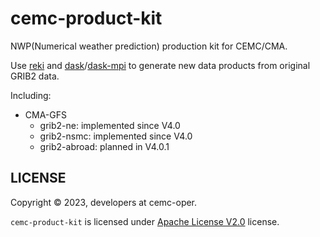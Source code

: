 # cemc-product-kit

NWP(Numerical weather prediction) production kit for CEMC/CMA.

Use [reki](https://github.com/cemc-oper/reki) and [dask](https://github.com/dask/dask)/[dask-mpi](https://github.com/dask/dask-mpi) to generate new data products from original GRIB2 data.

Including:

- CMA-GFS
  - grib2-ne: implemented since V4.0
  - grib2-nsmc: implemented since V4.0
  - grib2-abroad: planned in V4.0.1

## LICENSE

Copyright &copy; 2023, developers at cemc-oper.

`cemc-product-kit` is licensed under [Apache License V2.0](./LICENSE) license.